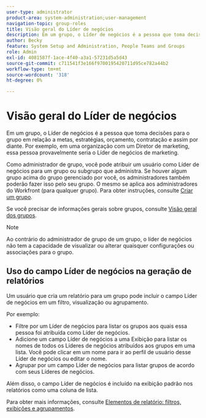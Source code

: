 ```yaml
---
user-type: administrator
product-area: system-administration;user-management
navigation-topic: group-roles
title: Visão geral do Líder de negócios
description: Em um grupo, o Líder de negócios é a pessoa que toma decisões para o grupo em relação a metas, estratégias, orçamento, contratação e assim por diante. Por exemplo, em uma organização com um Diretor de marketing, essa pessoa provavelmente seria o Líder de negócios de marketing.
author: Becky
feature: System Setup and Administration, People Teams and Groups
role: Admin
exl-id: 4081587f-1ace-4f40-a3a1-57231d5a5d43
source-git-commit: c711541f3e166f9700195420711d95ce782a44b2
workflow-type: tm+mt
source-wordcount: '318'
ht-degree: 0%

---
```


# Visão geral do Líder de negócios

Em um grupo, o Líder de negócios é a pessoa que toma decisões para o grupo em relação a metas, estratégias, orçamento, contratação e assim por diante. Por exemplo, em uma organização com um Diretor de marketing, essa pessoa provavelmente seria o Líder de negócios de marketing.

Como administrador de grupo, você pode atribuir um usuário como Líder de negócios para um grupo ou subgrupo que administra. Se houver algum grupo acima do grupo gerenciado por você, os administradores também poderão fazer isso pelo seu grupo. O mesmo se aplica aos administradores do Workfront (para qualquer grupo). Para obter instruções, consulte [Criar um grupo](../../../administration-and-setup/manage-groups/create-and-manage-groups/create-a-group.md).

Se você precisar de informações gerais sobre grupos, consulte [Visão geral dos grupos](../../../administration-and-setup/manage-groups/groups-overview/groups.md).

>[!NOTE]
>
>Ao contrário do administrador de grupo de um grupo, o líder de negócios não tem a capacidade de visualizar ou alterar quaisquer configurações ou associações para o grupo.

<!--
>DRAFTED IN FLARE:
>At this point the field is added for mainly reporting purposes.>
>
-->

## Uso do campo Líder de negócios na geração de relatórios

Um usuário que cria um relatório para um grupo pode incluir o campo Líder de negócios em um filtro, visualização ou agrupamento.

Por exemplo:

* Filtre por um Líder de negócios para listar os grupos aos quais essa pessoa foi atribuída como Líder de negócios.
* Adicione um campo Líder de negócios a uma Exibição para listar os nomes de todos os Líderes de negócios atribuídos aos grupos em uma lista. Você pode clicar em um nome para ir ao perfil de usuário desse Líder de negócios ou editar o nome.
* Agrupar por um campo Líder de negócios para listar grupos de acordo com seus Líderes de negócios.

Além disso, o campo Líder de negócios é incluído na exibição padrão nos relatórios como uma coluna de lista.

Para obter mais informações, consulte [Elementos de relatório: filtros, exibições e agrupamentos](../../../reports-and-dashboards/reports/reporting-elements/reporting-elements-filters-views-groupings.md).
